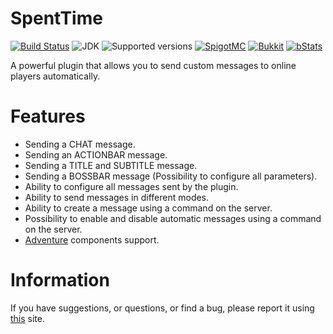# SpentTime

[![Build Status](https://github.com/imDMK/AutoMessage/actions/workflows/gradle.yml/badge.svg)](https://github.com/imDMK/AutoMessage/actions/workflows/gradle.yml)
![JDK](https://img.shields.io/badge/JDK-1.17-blue.svg)
![Supported versions](https://img.shields.io/badge/Minecraft-1.17--1.20.1-green.svg)
[![SpigotMC](https://img.shields.io/badge/SpigotMC-yellow.svg)](https://www.spigotmc.org/resources/automessage.112363/)
[![Bukkit](https://img.shields.io/badge/Bukkit-blue.svg)](https://legacy.curseforge.com/minecraft/bukkit-plugins/auto-messages)
[![bStats](https://img.shields.io/badge/bStats-00695c)](https://bstats.org/plugin/bukkit/AutoMessages/19487)

A powerful plugin that allows you to send custom messages to online players automatically.

# Features
* Sending a CHAT message.
* Sending an ACTIONBAR message.
* Sending a TITLE and SUBTITLE message.
* Sending a BOSSBAR message (Possibility to configure all parameters).
* Ability to configure all messages sent by the plugin.
* Ability to send messages in different modes.
* Ability to create a message using a command on the server.
* Possibility to enable and disable automatic messages using a command on the server.
* [Adventure](https://github.com/KyoriPowered/adventure) components support.

# Information
If you have suggestions, or questions, or find a bug, please report it using [this](https://github.com/imDMK/AutoMessage/issues) site.
